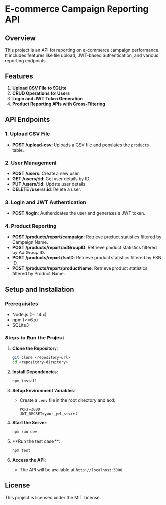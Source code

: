 # E-commerce Campaign Reporting API

## Overview

This project is an API for reporting on e-commerce campaign performance. It includes features like file upload, JWT-based authentication, and various reporting endpoints.

## Features

1. **Upload CSV File to SQLite**
2. **CRUD Operations for Users**
3. **Login and JWT Token Generation**
4. **Product Reporting APIs with Cross-Filtering**

## API Endpoints

### 1. Upload CSV File

- **POST /upload-csv**: Uploads a CSV file and populates the `products` table.

### 2. User Management

- **POST /users**: Create a new user.
- **GET /users/:id**: Get user details by ID.
- **PUT /users/:id**: Update user details.
- **DELETE /users/:id**: Delete a user.

### 3. Login and JWT Authentication

- **POST /login**: Authenticates the user and generates a JWT token.

### 4. Product Reporting

- **POST /products/report/campaign**: Retrieve product statistics filtered by Campaign Name.
- **POST /products/report/adGroupID**: Retrieve product statistics filtered by Ad Group ID.
- **POST /products/report/fsnID**: Retrieve product statistics filtered by FSN ID.
- **POST /products/report/productName**: Retrieve product statistics filtered by Product Name.

## Setup and Installation

### Prerequisites

- Node.js (>=14.x)
- npm (>=6.x)
- SQLite3

### Steps to Run the Project

1. **Clone the Repository**:
    ```sh
    git clone <repository-url>
    cd <repository-directory>
    ```

2. **Install Dependencies**:
    ```sh
    npm install
    ```

3. **Setup Environment Variables**:
    - Create a `.env` file in the root directory and add:
      ```env
      PORT=3000
      JWT_SECRET=your_jwt_secret
      `````

4. **Start the Server**:
    ```sh
    npm run dev
    ```

5. **Run the test case **:
    ```sh
    npm test
    ```
6. **Access the API**:
    - The API will be available at `http://localhost:3000`.

## License

This project is licensed under the MIT License.
